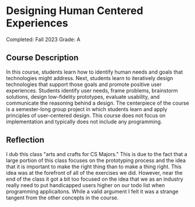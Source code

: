 
# Designing Human Centered Experiences

Completed: Fall 2023
Grade: A

## Course Description

In this course, students learn how to identify human needs and goals that
technologies might address. Next, students learn to iteratively design
technologies that support those goals and promote positive user experiences.
Students identify user needs, frame problems, brainstorm solutions, design
low-fidelity prototypes, evaluate usability, and communicate the reasoning
behind a design. The centerpiece of the course is a semester-long group project
in which students learn and apply principles of user-centered design. This
course does not focus on implementation and typically does not include any
programming.

## Reflection

I dub this class "arts and crafts for CS Majors." This is due to the fact that a
large portion of this class focuses on the prototyping process and the idea that
it is important to make the right thing than to make a thing right. This idea
was at the forefront of all of the exercises we did. However, near the end of
the class it got a bit too focused on the idea that we as an industry really
need to put handicapped users higher on our todo list when programming
applicaitons. While a valid argument I felt it was a strange tangent from the
other concepts in the course.
